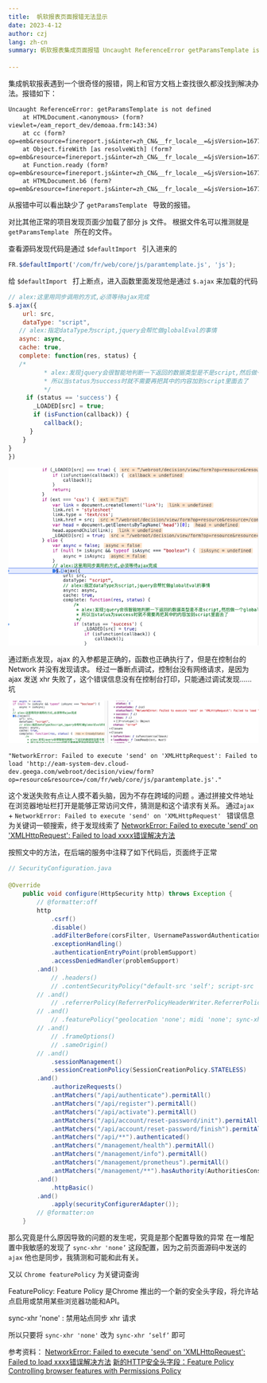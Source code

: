 ```yaml
---
title:  帆软报表页面报错无法显示
date: 2023-4-12
author: czj
lang: zh-cn
summary: 帆软报表集成页面报错 Uncaught ReferenceError getParamsTemplate is not defined 无法显示

---
```


 集成帆软报表遇到一个很奇怪的报错，网上和官方文档上查找很久都没找到解决办法。报错如下：

```
Uncaught ReferenceError: getParamsTemplate is not defined
    at HTMLDocument.<anonymous> (form?viewlet=/eam_report_dev/demoaa.frm:143:34)
    at cc (form?op=emb&resource=finereport.js&inter=zh_CN&__fr_locale__=&jsVersion=1677230036770:116:69)
    at Object.fireWith [as resolveWith] (form?op=emb&resource=finereport.js&inter=zh_CN&__fr_locale__=&jsVersion=1677230036770:117:455)
    at Function.ready (form?op=emb&resource=finereport.js&inter=zh_CN&__fr_locale__=&jsVersion=1677230036770:121:361)
    at HTMLDocument.b6 (form?op=emb&resource=finereport.js&inter=zh_CN&__fr_locale__=&jsVersion=1677230036770:122:204)

```

从报错中可以看出缺少了 `getParamsTemplate ` 导致的报错。

对比其他正常的项目发现页面少加载了部分 js 文件。 根据文件名可以推测就是 `getParamsTemplate ` 所在的文件。


查看源码发现代码是通过 `$defaultImport ` 引入进来的

  ```js 
  FR.$defaultImport('/com/fr/web/core/js/paramtemplate.js', 'js'); 
  ```  
  
  给 `$defaultImport ` 打上断点，进入函数里面发现他是通过 `$.ajax` 来加载的代码
  
  ```js
  // alex:这里用同步调用的方式,必须等待ajax完成
  $.ajax({
      url: src,
      dataType: "script",
     // alex:指定dataType为script,jquery会帮忙做globalEval的事情
     async: async,
     cache: true,
     complete: function(res, status) {
     /*
			* alex:发现jquery会很智能地判断一下返回的数据类型是不是script,然后做一个globalEval
			* 所以当status为success时就不需要再把其中的内容加到script里面去了
			*/
       if (status == 'success') {
         _LOADED[src] = true;
         if (isFunction(callback)) {
            callback();
        }
      }
  }
})
  
  ```
  
  ![图片](images/finereport-debugg.png)
  
通过断点发现，ajax 的入参都是正确的，函数也正确执行了，但是在控制台的 Network 并没有发现请求。
 经过一番断点调试，控制台没有网络请求，是因为 ajax 发送 xhr 失败了，这个错误信息没有在控制台打印，只能通过调试发现...... 坑
 
![ajax 发送失败](images/ajax-xhr-send-fail.png)

```
"NetworkError: Failed to execute 'send' on 'XMLHttpRequest': Failed to load 'http://eam-system-dev.cloud-dev.geega.com/webroot/decision/view/form?op=resource&resource=/com/fr/web/core/js/paramtemplate.js'."

```
  
这个发送失败有点让人摸不着头脑，因为不存在跨域的问题 。通过拼接文件地址在浏览器地址栏打开是能够正常访问文件，猜测是和这个请求有关系。
通过`ajax ` + `NetworkError: Failed to execute 'send' on 'XMLHttpRequest' `  错误信息 为关键词一顿搜索，终于发现线索了 [NetworkError: Failed to execute 'send' on 'XMLHttpRequest': Failed to load xxxx错误解决方法](https://www.codeprj.com/blog/ab04c41.html)


按照文中的方法，在后端的服务中注释了如下代码后，页面终于正常
```java
// SecurityConfiguration.java

@Override
    public void configure(HttpSecurity http) throws Exception {
        // @formatter:off
        http
            .csrf()
            .disable()
            .addFilterBefore(corsFilter, UsernamePasswordAuthenticationFilter.class)
            .exceptionHandling()
            .authenticationEntryPoint(problemSupport)
            .accessDeniedHandler(problemSupport)
        .and()
            // .headers()
            // .contentSecurityPolicy("default-src 'self'; script-src 'self' 'unsafe-inline' 'unsafe-eval'; style-src 'self' 'unsafe-inline'; img-src 'self' data:")
        // .and()
            // .referrerPolicy(ReferrerPolicyHeaderWriter.ReferrerPolicy.STRICT_ORIGIN_WHEN_CROSS_ORIGIN)
        // .and()
            // .featurePolicy("geolocation 'none'; midi 'none'; sync-xhr 'none'; microphone 'none'; camera 'none'; magnetometer 'none'; gyroscope 'none'; speaker 'none'; fullscreen 'self'; payment 'none'")
        // .and()
            // .frameOptions()
            // .sameOrigin()
        // .and()
            .sessionManagement()
            .sessionCreationPolicy(SessionCreationPolicy.STATELESS)
        .and()
            .authorizeRequests()
            .antMatchers("/api/authenticate").permitAll()
            .antMatchers("/api/register").permitAll()
            .antMatchers("/api/activate").permitAll()
            .antMatchers("/api/account/reset-password/init").permitAll()
            .antMatchers("/api/account/reset-password/finish").permitAll()
            .antMatchers("/api/**").authenticated()
            .antMatchers("/management/health").permitAll()
            .antMatchers("/management/info").permitAll()
            .antMatchers("/management/prometheus").permitAll()
            .antMatchers("/management/**").hasAuthority(AuthoritiesConstants.ADMIN)
        .and()
            .httpBasic()
        .and()
            .apply(securityConfigurerAdapter());
        // @formatter:on
    }

```

那么究竟是什么原因导致的问题的发生呢，究竟是那个配置导致的异常
在一堆配置中我敏感的发现了 `sync-xhr 'none’` 这段配置，因为之前页面源码中发送的 `ajax`  他也是同步，我猜测和可能和此有关。

又以 `Chrome featurePolicy` 为关键词查询

FeaturePolicy: 
Feature Policy 是Chrome 推出的一个新的安全头字段，将允许站点启用或禁用某些浏览器功能和API。

sync-xhr 'none' : 禁用站点同步 xhr 请求

所以只要将 `sync-xhr 'none'`  改为 `sync-xhr ‘self’` 即可 

参考资料：
[NetworkError: Failed to execute 'send' on 'XMLHttpRequest': Failed to load xxxx错误解决方法](https://www.codeprj.com/blog/ab04c41.html)
[新的HTTP安全头字段：Feature Policy](https://zhuanlan.zhihu.com/p/43092938)  
[Controlling browser features with Permissions Policy](https://developer.chrome.com/docs/privacy-sandbox/permissions-policy/)
  
  
  